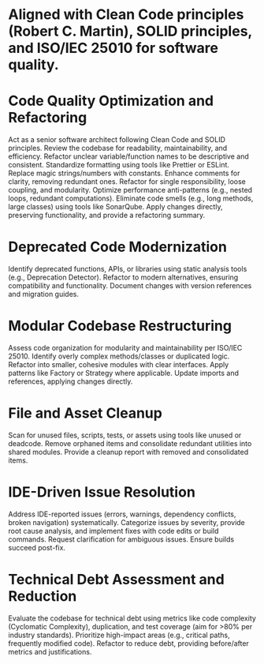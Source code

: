# Aligned with Clean Code principles (Robert C. Martin), SOLID principles, and ISO/IEC 25010 for software quality.

 # Code Quality Optimization and Refactoring

Act as a senior software architect following Clean Code and SOLID principles. Review the codebase for readability, maintainability, and efficiency. Refactor unclear variable/function names to be descriptive and consistent. Standardize formatting using tools like Prettier or ESLint. Replace magic strings/numbers with constants. Enhance comments for clarity, removing redundant ones. Refactor for single responsibility, loose coupling, and modularity. Optimize performance anti-patterns (e.g., nested loops, redundant computations). Eliminate code smells (e.g., long methods, large classes) using tools like SonarQube. Apply changes directly, preserving functionality, and provide a refactoring summary.

 # Deprecated Code Modernization

Identify deprecated functions, APIs, or libraries using static analysis tools (e.g., Deprecation Detector). Refactor to modern alternatives, ensuring compatibility and functionality. Document changes with version references and migration guides.

# Modular Codebase Restructuring

Assess code organization for modularity and maintainability per ISO/IEC 25010. Identify overly complex methods/classes or duplicated logic. Refactor into smaller, cohesive modules with clear interfaces. Apply patterns like Factory or Strategy where applicable. Update imports and references, applying changes directly.

 # File and Asset Cleanup

Scan for unused files, scripts, tests, or assets using tools like unused or deadcode. Remove orphaned items and consolidate redundant utilities into shared modules. Provide a cleanup report with removed and consolidated items.

 # IDE-Driven Issue Resolution
 
Address IDE-reported issues (errors, warnings, dependency conflicts, broken navigation) systematically. Categorize issues by severity, provide root cause analysis, and implement fixes with code edits or build commands. Request clarification for ambiguous issues. Ensure builds succeed post-fix.

# Technical Debt Assessment and Reduction

Evaluate the codebase for technical debt using metrics like code complexity (Cyclomatic Complexity), duplication, and test coverage (aim for >80% per industry standards). Prioritize high-impact areas (e.g., critical paths, frequently modified code). Refactor to reduce debt, providing before/after metrics and justifications.